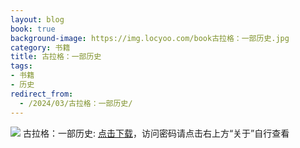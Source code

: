 ```yaml
---
layout: blog
book: true
background-image: https://img.locyoo.com/book古拉格：一部历史.jpg
category: 书籍
title: 古拉格：一部历史
tags:
- 书籍
- 历史
redirect_from:
  - /2024/03/古拉格：一部历史/
---
```

![](https://img.locyoo.com/book古拉格：一部历史.jpg)
古拉格：一部历史: <a name = "ref1" href="https://url18.ctfile.com/f/50983618-1051396762-2d9e1a?p=3619">点击下载</a>，访问密码请点击右上方“关于”自行查看